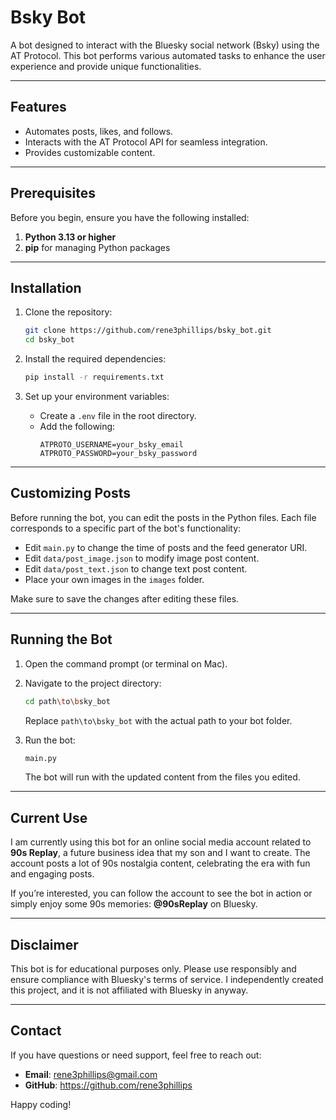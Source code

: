 
# Bsky Bot

A bot designed to interact with the Bluesky social network (Bsky) using the AT Protocol. This bot performs various automated tasks to enhance the user experience and provide unique functionalities.

---

## Features
- Automates posts, likes, and follows.  
- Interacts with the AT Protocol API for seamless integration.  
- Provides customizable content.  

---

## Prerequisites

Before you begin, ensure you have the following installed:  

1. **Python 3.13 or higher**  
2. **pip** for managing Python packages  

---

## Installation

1. Clone the repository:  
   ```bash
   git clone https://github.com/rene3phillips/bsky_bot.git  
   cd bsky_bot  
   ```

2. Install the required dependencies:  
   ```bash
   pip install -r requirements.txt  
   ```

3. Set up your environment variables:  
   - Create a `.env` file in the root directory.  
   - Add the following:  
     ```
     ATPROTO_USERNAME=your_bsky_email  
     ATPROTO_PASSWORD=your_bsky_password  
     ```
---

## Customizing Posts
Before running the bot, you can edit the posts in the Python files. Each file corresponds to a specific part of the bot's functionality:  

- Edit `main.py` to change the time of posts and the feed generator URI.    
- Edit `data/post_image.json` to modify image post content.  
- Edit `data/post_text.json` to change text post content.  
- Place your own images in the `images` folder.  

Make sure to save the changes after editing these files.

---

## Running the Bot

1. Open the command prompt (or terminal on Mac).  

2. Navigate to the project directory:  
   ```bash
   cd path\to\bsky_bot  
   ```
   Replace `path\to\bsky_bot` with the actual path to your bot folder.  

3. Run the bot:  
   ```bash
   main.py  
   ```
   The bot will run with the updated content from the files you edited.

---

## Current Use

I am currently using this bot for an online social media account related to **90s Replay**, a future business idea that my son and I want to create. The account posts a lot of 90s nostalgia content, celebrating the era with fun and engaging posts. 

If you’re interested, you can follow the account to see the bot in action or simply enjoy some 90s memories: **@90sReplay** on Bluesky.

---

## Disclaimer

This bot is for educational purposes only. Please use responsibly and ensure compliance with Bluesky's terms of service. I independently created this project, and it is not affiliated with Bluesky in anyway.

---

## Contact

If you have questions or need support, feel free to reach out:

- **Email**: rene3phillips@gmail.com  
- **GitHub**: https://github.com/rene3phillips  

Happy coding!


